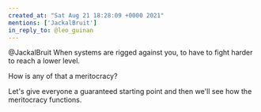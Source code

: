 ```yaml
---
created_at: "Sat Aug 21 18:28:09 +0000 2021"
mentions: ['JackalBruit']
in_reply_to: @leo_guinan
---
```


@JackalBruit When systems are rigged against you, to have to fight harder to reach a lower level.

How is any of that a meritocracy?

Let's give everyone a guaranteed starting point and then we'll see how the meritocracy functions.